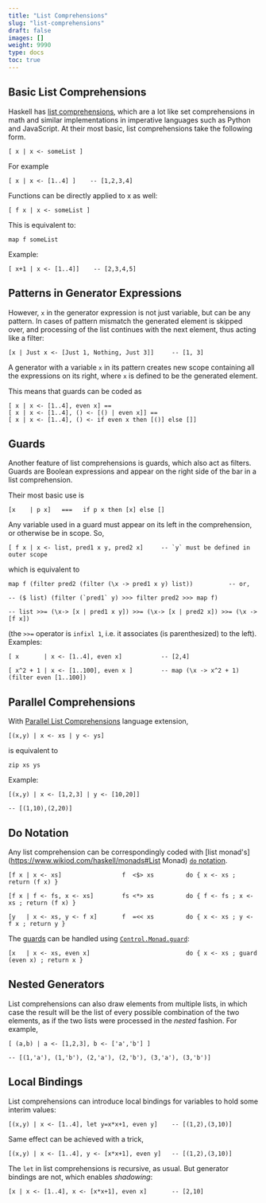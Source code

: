 ```yaml
---
title: "List Comprehensions"
slug: "list-comprehensions"
draft: false
images: []
weight: 9990
type: docs
toc: true
---
```


## Basic List Comprehensions
Haskell has [list comprehensions](https://www.haskell.org/onlinereport/haskell2010/haskellch3.html#x8-420003.11), which are a lot like set comprehensions in math and similar implementations in  imperative languages such as Python and JavaScript. At their most basic, list comprehensions take the following form.

    [ x | x <- someList ]

For example

    [ x | x <- [1..4] ]    -- [1,2,3,4]

Functions can be directly applied to x as well:

    [ f x | x <- someList ]

This is equivalent to:

    map f someList

Example:

    [ x+1 | x <- [1..4]]    -- [2,3,4,5]

## Patterns in Generator Expressions


However, `x` in the generator expression is not just variable, but can be any pattern. In cases of pattern mismatch the generated element is skipped over, and processing of the list continues with the next element, thus acting like a filter:

    [x | Just x <- [Just 1, Nothing, Just 3]]     -- [1, 3]

A generator with a variable `x` in its pattern creates new scope containing all the expressions on its right, where `x` is defined to be the generated element.

This means that guards can be coded as

    [ x | x <- [1..4], even x] ==
    [ x | x <- [1..4], () <- [() | even x]] ==
    [ x | x <- [1..4], () <- if even x then [()] else []]


## Guards

Another feature of list comprehensions is guards, which also act as filters. Guards are Boolean expressions and appear on the right side of the bar in a list comprehension. 

Their most basic use is 

    [x    | p x]   ===   if p x then [x] else []


Any variable used in a guard must appear on its left in the comprehension, or otherwise be in scope. So,

    [ f x | x <- list, pred1 x y, pred2 x]     -- `y` must be defined in outer scope

which is equivalent to

    map f (filter pred2 (filter (\x -> pred1 x y) list))          -- or,

    -- ($ list) (filter (`pred1` y) >>> filter pred2 >>> map f)     

    -- list >>= (\x-> [x | pred1 x y]) >>= (\x-> [x | pred2 x]) >>= (\x -> [f x])

(the `>>=` operator is `infixl 1`, i.e. it associates (is parenthesized) to the left). Examples:

    [ x       | x <- [1..4], even x]           -- [2,4]

    [ x^2 + 1 | x <- [1..100], even x ]        -- map (\x -> x^2 + 1) (filter even [1..100])


## Parallel Comprehensions
With [Parallel List Comprehensions](https://downloads.haskell.org/~ghc/latest/docs/html/users_guide/glasgow_exts.html#parallel-list-comprehensions) language extension,

    [(x,y) | x <- xs | y <- ys]

is equivalent to 

    zip xs ys

Example:

    [(x,y) | x <- [1,2,3] | y <- [10,20]] 

    -- [(1,10),(2,20)]

## Do Notation
Any list comprehension can be correspondingly coded with [list monad's](https://www.wikiod.com/haskell/monads#List Monad) [`do` notation](https://www.wikiod.com/haskell/monads#do-notation).


    [f x | x <- xs]                 f  <$> xs         do { x <- xs ; return (f x) }

    [f x | f <- fs, x <- xs]        fs <*> xs         do { f <- fs ; x <- xs ; return (f x) }
    
    [y   | x <- xs, y <- f x]       f  =<< xs         do { x <- xs ; y <- f x ; return y }
     
The [guards](https://www.wikiod.com/haskell/list-comprehensions#Guards) can be handled using [`Control.Monad.guard`](https://hackage.haskell.org/package/base/docs/Control-Monad.html#v:guard):

    [x   | x <- xs, even x]                           do { x <- xs ; guard (even x) ; return x }

   

## Nested Generators

List comprehensions can also draw elements from multiple lists, in which case the result will be the list of every possible combination of the two elements, as if the two lists were processed in the *nested* fashion. For example,

    [ (a,b) | a <- [1,2,3], b <- ['a','b'] ]

    -- [(1,'a'), (1,'b'), (2,'a'), (2,'b'), (3,'a'), (3,'b')]

## Local Bindings
List comprehensions can introduce local bindings for variables to hold some interim values:

    [(x,y) | x <- [1..4], let y=x*x+1, even y]    -- [(1,2),(3,10)]

Same effect can be achieved with a trick,

    [(x,y) | x <- [1..4], y <- [x*x+1], even y]   -- [(1,2),(3,10)]

The `let` in list comprehensions is recursive, as usual. But generator bindings are not, which enables *shadowing*:

    [x | x <- [1..4], x <- [x*x+1], even x]       -- [2,10]

